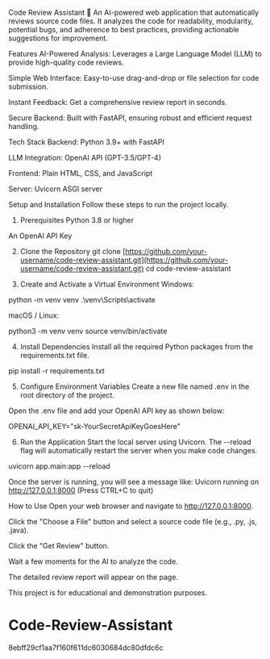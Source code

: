 
Code Review Assistant 🤖
An AI-powered web application that automatically reviews source code files. It analyzes the code for readability, modularity, potential bugs, and adherence to best practices, providing actionable suggestions for improvement.

Features
AI-Powered Analysis: Leverages a Large Language Model (LLM) to provide high-quality code reviews.

Simple Web Interface: Easy-to-use drag-and-drop or file selection for code submission.

Instant Feedback: Get a comprehensive review report in seconds.

Secure Backend: Built with FastAPI, ensuring robust and efficient request handling.

Tech Stack
Backend: Python 3.9+ with FastAPI

LLM Integration: OpenAI API (GPT-3.5/GPT-4)

Frontend: Plain HTML, CSS, and JavaScript

Server: Uvicorn ASGI server

Setup and Installation
Follow these steps to run the project locally.

1. Prerequisites
Python 3.8 or higher

An OpenAI API Key

2. Clone the Repository
git clone [https://github.com/your-username/code-review-assistant.git](https://github.com/your-username/code-review-assistant.git)
cd code-review-assistant

3. Create and Activate a Virtual Environment
Windows:

python -m venv venv
.\venv\Scripts\activate

macOS / Linux:

python3 -m venv venv
source venv/bin/activate

4. Install Dependencies
Install all the required Python packages from the requirements.txt file.

pip install -r requirements.txt

5. Configure Environment Variables
Create a new file named .env in the root directory of the project.

Open the .env file and add your OpenAI API key as shown below:

OPENAI_API_KEY="sk-YourSecretApiKeyGoesHere"

6. Run the Application
Start the local server using Uvicorn. The --reload flag will automatically restart the server when you make code changes.

uvicorn app.main:app --reload

Once the server is running, you will see a message like:
Uvicorn running on http://127.0.0.1:8000 (Press CTRL+C to quit)

How to Use
Open your web browser and navigate to http://127.0.0.1:8000.

Click the "Choose a File" button and select a source code file (e.g., .py, .js, .java).

Click the "Get Review" button.

Wait a few moments for the AI to analyze the code.

The detailed review report will appear on the page.

This project is for educational and demonstration purposes.

# Code-Review-Assistant
8ebff29cf1aa7f160f611dc6030684dc80dfdc6c
